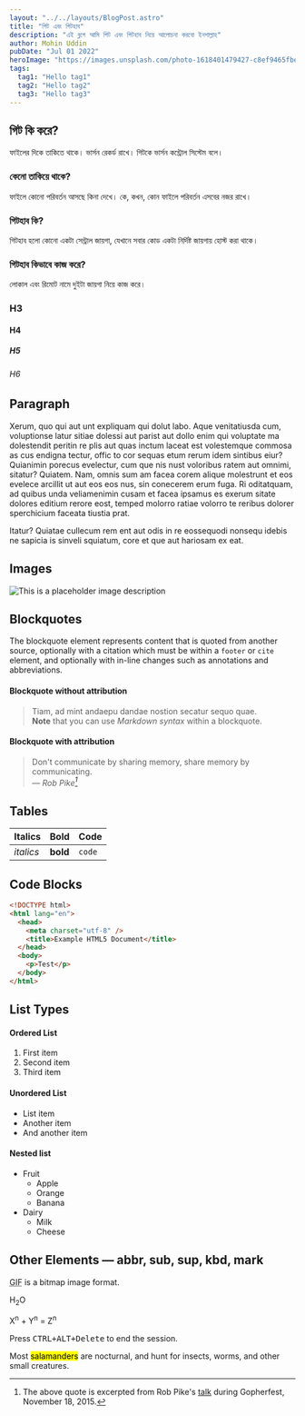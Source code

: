 ```yaml
---
layout: "../../layouts/BlogPost.astro"
title: "গিট এবং গিটহাব"
description: "এই ব্লগে আমি গিট এবং গিটহাব নিয়ে আলোচনা করবো ইনশাল্লাহ"
author: Mohin Uddin
pubDate: "Jul 01 2022"
heroImage: "https://images.unsplash.com/photo-1618401479427-c8ef9465fbe1?ixlib=rb-4.0.3&ixid=MnwxMjA3fDB8MHxwaG90by1wYWdlfHx8fGVufDB8fHx8&auto=format&fit=crop&w=1686&q=80"
tags:
  tag1: "Hello tag1"
  tag2: "Hello tag2"
  tag3: "Hello tag3"
---
```


## গিট কি করে?

ফাইলের দিকে তাকিতে থাকে। ভার্সন রেকর্ড রাখে। গিটকে ভার্সন কন্ট্রোল সিস্টেম বলে।

### কেনো তাকিয়ে থাকে?

ফাইলে কোনো পরিবর্তন আসছে কিনা দেখে। কে, কখন, কোন ফাইলে পরিবর্তন এসবের নজর রাখে।

### গিটহাব কি?

গিটহাব হলো কোনো একটা সেন্ট্রাল জায়গা, যেখানে সবার কোড একটা নির্দিষ্ট জায়গায় হোস্ট করা থাকে।

### গিটহাব কিভাবে কাজ করে?

লোকাল এবং রিমোট নামে দুইটা জায়গা নিয়ে কাজ করে।

### H3

#### H4

##### H5

###### H6

## Paragraph

Xerum, quo qui aut unt expliquam qui dolut labo. Aque venitatiusda cum, voluptionse latur sitiae dolessi aut parist aut dollo enim qui voluptate ma dolestendit peritin re plis aut quas inctum laceat est volestemque commosa as cus endigna tectur, offic to cor sequas etum rerum idem sintibus eiur? Quianimin porecus evelectur, cum que nis nust voloribus ratem aut omnimi, sitatur? Quiatem. Nam, omnis sum am facea corem alique molestrunt et eos evelece arcillit ut aut eos eos nus, sin conecerem erum fuga. Ri oditatquam, ad quibus unda veliamenimin cusam et facea ipsamus es exerum sitate dolores editium rerore eost, temped molorro ratiae volorro te reribus dolorer sperchicium faceata tiustia prat.

Itatur? Quiatae cullecum rem ent aut odis in re eossequodi nonsequ idebis ne sapicia is sinveli squiatum, core et que aut hariosam ex eat.

## Images

![This is a placeholder image description](/placeholder-social.jpg)

## Blockquotes

The blockquote element represents content that is quoted from another source, optionally with a citation which must be within a `footer` or `cite` element, and optionally with in-line changes such as annotations and abbreviations.

#### Blockquote without attribution

> Tiam, ad mint andaepu dandae nostion secatur sequo quae.  
> **Note** that you can use _Markdown syntax_ within a blockquote.

#### Blockquote with attribution

> Don't communicate by sharing memory, share memory by communicating.<br>
> — <cite>Rob Pike[^1]</cite>

[^1]: The above quote is excerpted from Rob Pike's [talk](https://www.youtube.com/watch?v=PAAkCSZUG1c) during Gopherfest, November 18, 2015.

## Tables

| Italics   | Bold     | Code   |
| --------- | -------- | ------ |
| _italics_ | **bold** | `code` |

## Code Blocks

```html
<!DOCTYPE html>
<html lang="en">
  <head>
    <meta charset="utf-8" />
    <title>Example HTML5 Document</title>
  </head>
  <body>
    <p>Test</p>
  </body>
</html>
```

## List Types

#### Ordered List

1. First item
2. Second item
3. Third item

#### Unordered List

- List item
- Another item
- And another item

#### Nested list

- Fruit
  - Apple
  - Orange
  - Banana
- Dairy
  - Milk
  - Cheese

## Other Elements — abbr, sub, sup, kbd, mark

<abbr title="Graphics Interchange Format">GIF</abbr> is a bitmap image format.

H<sub>2</sub>O

X<sup>n</sup> + Y<sup>n</sup> = Z<sup>n</sup>

Press <kbd><kbd>CTRL</kbd>+<kbd>ALT</kbd>+<kbd>Delete</kbd></kbd> to end the session.

Most <mark>salamanders</mark> are nocturnal, and hunt for insects, worms, and other small creatures.
